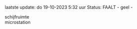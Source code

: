laatste update: 
do 19-10-2023  5:32   uur 
Status: FAALT - geel - 
<div class="service R">schijfruimte</div><div class="service R">microstation</div>